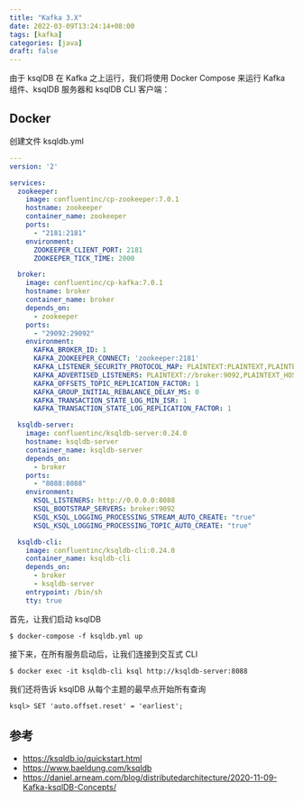 ```yaml
---
title: "Kafka 3.X"
date: 2022-03-09T13:24:14+08:00
tags: [kafka]
categories: [java]
draft: false
---
```


由于 ksqlDB 在 Kafka 之上运行，我们将使用 Docker Compose 来运行 Kafka 组件、ksqlDB 服务器和 ksqlDB CLI 客户端：

## Docker

创建文件 ksqldb.yml

```yaml
---
version: '2'

services:
  zookeeper:
    image: confluentinc/cp-zookeeper:7.0.1
    hostname: zookeeper
    container_name: zookeeper
    ports:
      - "2181:2181"
    environment:
      ZOOKEEPER_CLIENT_PORT: 2181
      ZOOKEEPER_TICK_TIME: 2000

  broker:
    image: confluentinc/cp-kafka:7.0.1
    hostname: broker
    container_name: broker
    depends_on:
      - zookeeper
    ports:
      - "29092:29092"
    environment:
      KAFKA_BROKER_ID: 1
      KAFKA_ZOOKEEPER_CONNECT: 'zookeeper:2181'
      KAFKA_LISTENER_SECURITY_PROTOCOL_MAP: PLAINTEXT:PLAINTEXT,PLAINTEXT_HOST:PLAINTEXT
      KAFKA_ADVERTISED_LISTENERS: PLAINTEXT://broker:9092,PLAINTEXT_HOST://localhost:29092
      KAFKA_OFFSETS_TOPIC_REPLICATION_FACTOR: 1
      KAFKA_GROUP_INITIAL_REBALANCE_DELAY_MS: 0
      KAFKA_TRANSACTION_STATE_LOG_MIN_ISR: 1
      KAFKA_TRANSACTION_STATE_LOG_REPLICATION_FACTOR: 1

  ksqldb-server:
    image: confluentinc/ksqldb-server:0.24.0
    hostname: ksqldb-server
    container_name: ksqldb-server
    depends_on:
      - broker
    ports:
      - "8088:8088"
    environment:
      KSQL_LISTENERS: http://0.0.0.0:8088
      KSQL_BOOTSTRAP_SERVERS: broker:9092
      KSQL_KSQL_LOGGING_PROCESSING_STREAM_AUTO_CREATE: "true"
      KSQL_KSQL_LOGGING_PROCESSING_TOPIC_AUTO_CREATE: "true"

  ksqldb-cli:
    image: confluentinc/ksqldb-cli:0.24.0
    container_name: ksqldb-cli
    depends_on:
      - broker
      - ksqldb-server
    entrypoint: /bin/sh
    tty: true
```

首先，让我们启动 ksqlDB

```shell
$ docker-compose -f ksqldb.yml up
```

接下来，在所有服务启动后，让我们连接到交互式 CLI

```shell
$ docker exec -it ksqldb-cli ksql http://ksqldb-server:8088
```

我们还将告诉 ksqlDB 从每个主题的最早点开始所有查询

```shell
ksql> SET 'auto.offset.reset' = 'earliest';
```

## 参考

* https://ksqldb.io/quickstart.html
* https://www.baeldung.com/ksqldb
* https://daniel.arneam.com/blog/distributedarchitecture/2020-11-09-Kafka-ksqlDB-Concepts/

